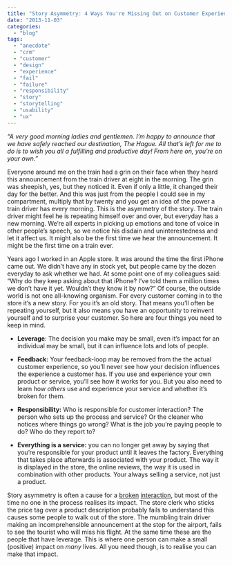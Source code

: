 ```yaml
---
title: "Story Asymmetry: 4 Ways You're Missing Out on Customer Experience"
date: "2013-11-03"
categories: 
  - "blog"
tags: 
  - "anecdote"
  - "crm"
  - "customer"
  - "design"
  - "experience"
  - "fail"
  - "failure"
  - "responsibility"
  - "story"
  - "storytelling"
  - "usability"
  - "ux"
---
```


_“A very good morning ladies and gentlemen. I’m happy to announce that we have safely reached our destination, The Hague. All that’s left for me to do is to wish you all a fulfilling and productive day! From here on, you’re on your own.”_  
  
Everyone around me on the train had a grin on their face when they heard this announcement from the train driver at eight in the morning. The grin was sheepish, yes, but they noticed it. Even if only a little, it changed their day for the better. And this was just from the people I could see in my compartment, multiply that by twenty and you get an idea of the power a train driver has every morning. This is the asymmetry of the story. The train driver might feel he is repeating himself over and over, but everyday has a new morning. We’re all experts in picking up emotions and tone of voice in other people’s speech, so we notice his disdain and uninterestedness and let it affect us. It might also be the first time we hear the announcement. It might be the first time on a train ever.  
  
Years ago I worked in an Apple store. It was around the time the first iPhone came out. We didn’t have any in stock yet, but people came by the dozen everyday to ask whether we had. At some point one of my colleagues said: “Why do they keep asking about that iPhone? I’ve told them a million times we don’t have it yet. Wouldn’t they know it by now?” Of course, the outside world is not one all-knowing organism. For every customer coming in to the store it’s a new story. For you it’s an old story. That means you’ll often be repeating yourself, but it also means you have an opportunity to reinvent yourself and to surprise your customer. So here are four things you need to keep in mind.

- **Leverage**: The decision you make may be small, even it’s impact for an individual may be small, but it can influence lots and lots of people.  
      
    
- **Feedback:** Your feedback-loop may be removed from the the actual customer experience, so you’ll never see how your decision influences the experience a customer has. If you use and experience your own product or service, you’ll see how it works for you. But you also need to learn how _others_ use and experience your service and whether it’s broken for them. 
- **Responsibility:** Who is responsible for customer interaction? The person who sets up the process and service? Or the cleaner who notices where things go wrong? What is the job you’re paying people to do? Who do they report to?  
      
    
- **Everything is a service:** you can no longer get away by saying that you’re responsible for your product until it leaves the factory. Everything that takes place afterwards is associated with your product. The way it is displayed in the store, the online reviews, the way it is used in combination with other products. Your always selling a service, not just a product.

  
Story asymmetry is often a cause for a [broken](http://www.ted.com/talks/seth_godin_this_is_broken_1.html) [interaction](http://www.flickr.com/groups/65611869@N00/), but most of the time no one in the process realises its impact. The store clerk who sticks the price tag over a product description probably fails to understand this causes some people to walk out of the store. The mumbling train driver making an incomprehensible announcement at the stop for the airport, fails to see the tourist who will miss his flight. At the same time these are the people that have leverage. This is where one person can make a small (positive) impact on _many_ lives. All you need though, is to realise you can make that impact.
